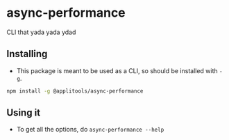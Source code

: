 # async-performance

CLI that yada yada ydad

## Installing

* This package is meant to be used as a CLI, so should be installed with `-g`.

```sh
npm install -g @applitools/async-performance
```

## Using it

* To get all the options, do `async-performance --help`
